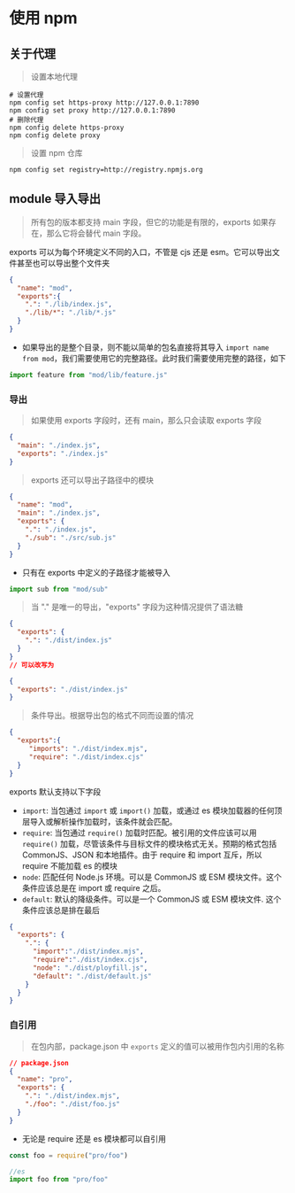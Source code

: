 # 使用 npm

## 关于代理

> 设置本地代理

```shell
# 设置代理
npm config set https-proxy http://127.0.0.1:7890
npm config set proxy http://127.0.0.1:7890
# 删除代理
npm config delete https-proxy
npm config delete proxy
```

>设置 npm 仓库

```shell
npm config set registry=http://registry.npmjs.org
```

## module 导入导出

> 所有包的版本都支持 main 字段，但它的功能是有限的，exports 如果存在，那么它将会替代 main 字段。

exports 可以为每个环境定义不同的入口，不管是 cjs 还是 esm。它可以导出文件甚至也可以导出整个文件夹

```json
{
  "name": "mod",
  "exports":{
    ".": "./lib/index.js",
    "./lib/*": "./lib/*.js"
  }
}
```

* 如果导出的是整个目录，则不能以简单的包名直接将其导入 `import name from mod`，我们需要使用它的完整路径。此时我们需要使用完整的路径，如下

```js
import feature from "mod/lib/feature.js"
```

### 导出

> 如果使用 exports 字段时，还有 main，那么只会读取 exports 字段

```json
{
  "main": "./index.js",
  "exports": "./index.js"
}
```

> exports 还可以导出子路径中的模块

```json
{
  "name": "mod",
  "main": "./index.js",
  "exports": {
    ".": "./index.js",
    "./sub": "./src/sub.js"
  }
}
```

* 只有在 exports 中定义的子路径才能被导入

```js
import sub from "mod/sub"
```

> 当 "." 是唯一的导出，"exports" 字段为这种情况提供了语法糖

```json
{
  "exports": {
    ".": "./dist/index.js"
  }
}
// 可以改写为

{
  "exports": "./dist/index.js"
}
```

> 条件导出。根据导出包的格式不同而设置的情况

```json
{
  "exports":{
     "imports": "./dist/index.mjs",
     "require": "./dist/index.cjs"
  }
}
```

exports 默认支持以下字段

* `import`: 当包通过 `import` 或 `import()` 加载，或通过 es 模块加载器的任何顶层导入或解析操作加载时，该条件就会匹配。
* `require`: 当包通过 `require()` 加载时匹配。被引用的文件应该可以用 `require()` 加载，尽管该条件与目标文件的模块格式无关。预期的格式包括 CommonJS、JSON 和本地插件。由于 require 和 import 互斥，所以 require 不能加载 es 的模块
* `node`: 匹配任何 Node.js 环境。可以是 CommonJS 或 ESM 模块文件。这个条件应该总是在 import 或 require 之后。
* `default`: 默认的降级条件。可以是一个 CommonJS 或 ESM 模块文件. 这个条件应该总是排在最后

```json
{
  "exports": {
    ".": {
      "import":"./dist/index.mjs",
      "require":"./dist/index.cjs",
      "node": "./dist/ployfill.js",
      "default": "./dist/default.js"
    }
  }
}
```

### 自引用

>在包内部，package.json 中 `exports` 定义的值可以被用作包内引用的名称

```json
// package.json
{
  "name": "pro",
  "exports": {
    ".": "./dist/index.mjs",
    "./foo": "./dist/foo.js"
  }
}
```

* 无论是 require 还是 es 模块都可以自引用

```js
const foo = require("pro/foo")

//es
import foo from "pro/foo"
```
